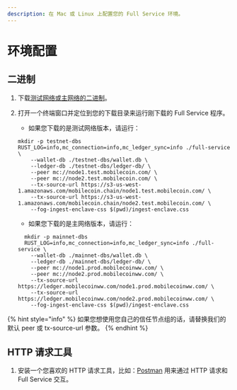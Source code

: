 ```yaml
---
description: 在 Mac 或 Linux 上配置您的 Full Service 环境。
---
```


# 环境配置

## 二进制

1. 下载[测试网络或主网络的二进制](https://github.com/mobilecoinofficial/full-service/releases)。
2. 打开一个终端窗口并定位到您的下载目录来运行刚下载的 Full Service 程序。

   * 如果您下载的是测试网络版本，请运行：

   ```text
   mkdir -p testnet-dbs
   RUST_LOG=info,mc_connection=info,mc_ledger_sync=info ./full-service \
       --wallet-db ./testnet-dbs/wallet.db \
       --ledger-db ./testnet-dbs/ledger-db/ \
       --peer mc://node1.test.mobilecoin.com/ \
       --peer mc://node2.test.mobilecoin.com/ \
       --tx-source-url https://s3-us-west-1.amazonaws.com/mobilecoin.chain/node1.test.mobilecoin.com/ \
       --tx-source-url https://s3-us-west-1.amazonaws.com/mobilecoin.chain/node2.test.mobilecoin.com/ \
       --fog-ingest-enclave-css $(pwd)/ingest-enclave.css
   ```

   * 如果您下载的是主网络版本，请运行：

   ```text
     mkdir -p mainnet-dbs
     RUST_LOG=info,mc_connection=info,mc_ledger_sync=info ./full-service \
       --wallet-db ./mainnet-dbs/wallet.db \
       --ledger-db ./mainnet-dbs/ledger-db/ \
       --peer mc://node1.prod.mobilecoinww.com/ \
       --peer mc://node2.prod.mobilecoinww.com/ \
       --tx-source-url https://ledger.mobilecoinww.com/node1.prod.mobilecoinww.com/ \
       --tx-source-url https://ledger.mobilecoinww.com/node2.prod.mobilecoinww.com/ \
       --fog-ingest-enclave-css $(pwd)/ingest-enclave.css
   ```

{% hint style="info" %}
如果您想使用您自己的信任节点组的话，请替换我们的默认 peer 或 tx-source-url 参数。
{% endhint %}

## **HTTP 请求工具**

1. 安装一个您喜欢的 HTTP 请求工具，比如：[Postman](https://www.postman.com/) 用来通过 HTTP 请求和 Full Service 交互。

